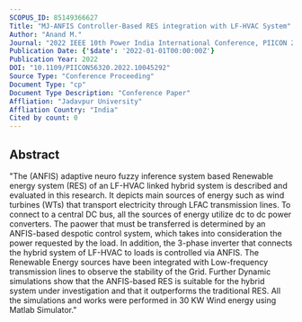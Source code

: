 ```yaml
---
SCOPUS_ID: 85149366627
Title: "MJ-ANFIS Controller-Based RES integration with LF-HVAC System"
Author: "Anand M."
Journal: "2022 IEEE 10th Power India International Conference, PIICON 2022"
Publication Date: {'$date': '2022-01-01T00:00:00Z'}
Publication Year: 2022
DOI: "10.1109/PIICON56320.2022.10045292"
Source Type: "Conference Proceeding"
Document Type: "cp"
Document Type Description: "Conference Paper"
Affliation: "Jadavpur University"
Affliation Country: "India"
Cited by count: 0
---
```


## Abstract
"The (ANFIS) adaptive neuro fuzzy inference system based Renewable energy system (RES) of an LF-HVAC linked hybrid system is described and evaluated in this research. It depicts main sources of energy such as wind turbines (WTs) that transport electricity through LFAC transmission lines. To connect to a central DC bus, all the sources of energy utilize dc to dc power converters. The paower that must be transferred is determined by an ANFIS-based despotic control system, which takes into consideration the power requested by the load. In addition, the 3-phase inverter that connects the hybrid system of LF-HVAC to loads is controlled via ANFIS. The Renewable Energy sources have been integrated with Low-frequency transmission lines to observe the stability of the Grid. Further Dynamic simulations show that the ANFIS-based RES is suitable for the hybrid system under investigation and that it outperforms the traditional RES. All the simulations and works were performed in 30 KW Wind energy using Matlab Simulator."
